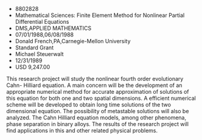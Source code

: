 
* 8802828
* Mathematical Sciences: Finite Element Method for Nonlinear Partial Differential Equations
* DMS,APPLIED MATHEMATICS
* 07/01/1988,06/08/1988
* Donald French,PA,Carnegie-Mellon University
* Standard Grant
* Michael Steuerwalt
* 12/31/1989
* USD 9,247.00

This research project will study the nonlinear fourth order evolutionary Cahn-
Hilliard equation. A main concern will be the development of an appropriate
numerical method for accurate approximation of solutions of this equation for
both one and two spatial dimensions. A efficient numerical scheme will be
developed to obtain long time solutions of the two dimensional equation. The
possibility of metastable solutions will also be analyzed. The Cahn Hilliard
equation models, among other phenomena, phase separation in binary alloys. The
results of the research project will find applications in this and other related
physical problems.
